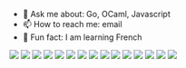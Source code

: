 - 💬 Ask me about: Go, OCaml, Javascript
- 📫 How to reach me: email
- 🌱 Fun fact: I am learning French

<a href="http://siadat.github.io/projects"><img src="https://i.imgur.com/Fyg3sCOb.png"></a>
<a href="http://siadat.github.io/projects"><img src="https://i.imgur.com/mbQbFcTb.png"></a>
<a href="http://siadat.github.io/projects"><img src="https://i.imgur.com/E6SPSNUb.png"></a>
<a href="http://siadat.github.io/projects"><img src="https://i.imgur.com/RcdPVwRb.png"></a>
<a href="http://siadat.github.io/projects"><img src="https://i.imgur.com/W5Sq7Zlb.png"></a>
<a href="http://siadat.github.io/projects"><img src="https://i.imgur.com/qPocT9ib.png"></a>
<a href="http://siadat.github.io/projects"><img src="https://i.imgur.com/yk7Lb75b.png"></a>
<a href="http://siadat.github.io/projects"><img src="https://i.imgur.com/Yd0PQjhb.png"></a>
<a href="http://siadat.github.io/projects"><img src="https://i.imgur.com/aH9DNnub.png"></a>
<a href="http://siadat.github.io/projects"><img src="https://i.imgur.com/xCZvnJyb.png"></a>
<a href="http://siadat.github.io/projects"><img src="https://i.imgur.com/i5ITDBab.png"></a>
<a href="http://siadat.github.io/projects"><img src="https://i.imgur.com/D9T3Bo7b.png"></a>
<a href="http://siadat.github.io/projects"><img src="https://i.imgur.com/03uyuwab.png"></a>
<a href="http://siadat.github.io/projects"><img src="https://i.imgur.com/CGryZLWb.png"></a>
<a href="http://siadat.github.io/projects"><img src="https://i.imgur.com/jVyzyE9b.png"></a>
